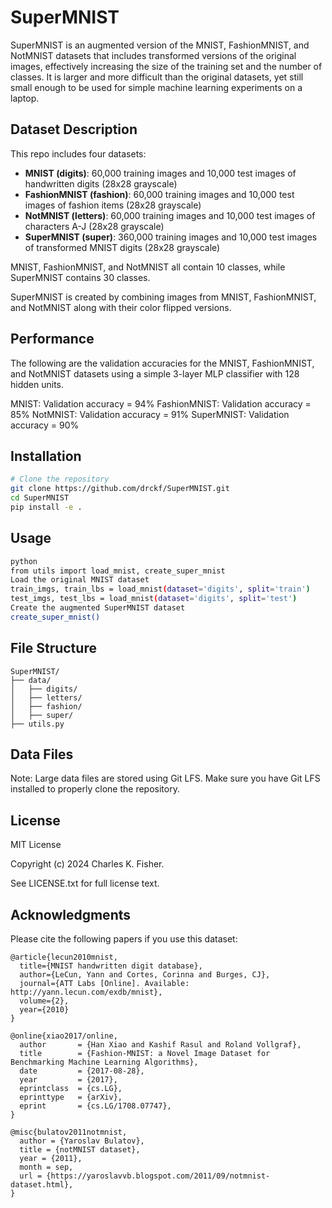 # SuperMNIST

SuperMNIST is an augmented version of the MNIST, FashionMNIST, and NotMNIST datasets that includes transformed versions of the original images, effectively increasing the size of the training set and the number of classes.  It is larger and more difficult than the original datasets, yet still small enough to be used for simple machine learning experiments on a laptop.

## Dataset Description

This repo includes four datasets:


- **MNIST (digits)**: 60,000 training images and 10,000 test images of handwritten digits (28x28 grayscale)
- **FashionMNIST (fashion)**: 60,000 training images and 10,000 test images of fashion items (28x28 grayscale)
- **NotMNIST (letters)**: 60,000 training images and 10,000 test images of characters A-J (28x28 grayscale)
- **SuperMNIST (super)**: 360,000 training images and 10,000 test images of transformed MNIST digits (28x28 grayscale)


MNIST, FashionMNIST, and NotMNIST all contain 10 classes, while SuperMNIST contains 30 classes.

SuperMNIST is created by combining images from MNIST, FashionMNIST, and NotMNIST along with their color flipped versions. 

## Performance

The following are the validation accuracies for the MNIST, FashionMNIST, and NotMNIST datasets using a simple 3-layer MLP classifier with 128 hidden units.

MNIST: Validation accuracy = 94%
FashionMNIST: Validation accuracy = 85%
NotMNIST: Validation accuracy = 91%
SuperMNIST: Validation accuracy = 90%

## Installation

```bash
# Clone the repository
git clone https://github.com/drckf/SuperMNIST.git
cd SuperMNIST
pip install -e .
``` 

## Usage

```bash
python
from utils import load_mnist, create_super_mnist
Load the original MNIST dataset
train_imgs, train_lbs = load_mnist(dataset='digits', split='train')
test_imgs, test_lbs = load_mnist(dataset='digits', split='test')
Create the augmented SuperMNIST dataset
create_super_mnist()
```

## File Structure

```
SuperMNIST/
├── data/
│   ├── digits/
│   ├── letters/
│   ├── fashion/
│   ├── super/
├── utils.py
``` 

## Data Files
Note: Large data files are stored using Git LFS. Make sure you have Git LFS installed to properly clone the repository.

## License
MIT License

Copyright (c) 2024 Charles K. Fisher.

See LICENSE.txt for full license text.

## Acknowledgments

Please cite the following papers if you use this dataset:

```
@article{lecun2010mnist,
  title={MNIST handwritten digit database},
  author={LeCun, Yann and Cortes, Corinna and Burges, CJ},
  journal={ATT Labs [Online]. Available: http://yann.lecun.com/exdb/mnist},
  volume={2},
  year={2010}
}

@online{xiao2017/online,
  author       = {Han Xiao and Kashif Rasul and Roland Vollgraf},
  title        = {Fashion-MNIST: a Novel Image Dataset for Benchmarking Machine Learning Algorithms},
  date         = {2017-08-28},
  year         = {2017},
  eprintclass  = {cs.LG},
  eprinttype   = {arXiv},
  eprint       = {cs.LG/1708.07747},
}

@misc{bulatov2011notmnist,
  author = {Yaroslav Bulatov},
  title = {notMNIST dataset},
  year = {2011},
  month = sep,
  url = {https://yaroslavvb.blogspot.com/2011/09/notmnist-dataset.html},
}
```